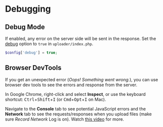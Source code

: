 # Debugging

## Debug Mode

If enabled, any error on the server side will be sent in the response. Set the [debug](configphp.md#debug) option to `true` in `uploader/index.php`. 
```php
$config['debug'] = true;
```

## Browser DevTools

If you get an unexpected error (_Oops! Something went wrong._), you can use browser dev tools to see the errors and response from the server.

In Google Chrome, right-click and select __Inspect__, or use the keyboard shortcut: <kbd>Ctrl</kbd>+<kbd>Shift</kbd>+<kbd>I</kbd> (or <kbd>Cmd</kbd>+<kbd>Opt</kbd>+<kbd>I</kbd> on Mac).

Navigate to the __Console__ tab to see potential JavaScript errors and the __Network__ tab to see the requests/responses when you upload files (make sure _Record Network_ Log is on). Watch [this video](http://cl.ly/b1ra) for more.
